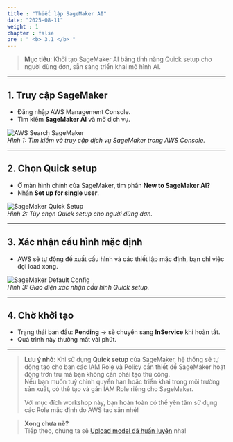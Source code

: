 ```yaml
---
title : "Thiết lập SageMaker AI"
date: "2025-08-11"
weight : 1
chapter : false
pre : " <b> 3.1 </b> "
---
```


> **Mục tiêu**: Khởi tạo SageMaker AI bằng tính năng Quick setup cho người dùng đơn, sẵn sàng triển khai mô hình AI.

---

## 1. Truy cập SageMaker

- Đăng nhập AWS Management Console.
- Tìm kiếm **SageMaker AI** và mở dịch vụ.

![AWS Search SageMaker](/images/3.quick-create-sagemaker-AI/3.1.set-up-sagemaker-AI/set-up-sagemaker-AI-1.png)  
*Hình 1: Tìm kiếm và truy cập dịch vụ SageMaker trong AWS Console.*

---

## 2. Chọn Quick setup

- Ở màn hình chính của SageMaker, tìm phần **New to SageMaker AI?**  
- Nhấn **Set up for single user**.

![SageMaker Quick Setup](/images/3.quick-create-sagemaker-AI/3.1.set-up-sagemaker-AI/set-up-sagemaker-AI-2.png)  
*Hình 2: Tùy chọn Quick setup cho người dùng đơn.*

---

## 3. Xác nhận cấu hình mặc định

- AWS sẽ tự động đề xuất cấu hình và các thiết lập mặc định, bạn chỉ việc đợi load xong.

![SageMaker Default Config](/images/3.quick-create-sagemaker-AI/3.1.set-up-sagemaker-AI/set-up-sagemaker-AI-3.png)  
*Hình 3: Giao diện xác nhận cấu hình Quick setup.*

---

## 4. Chờ khởi tạo

- Trạng thái ban đầu: **Pending** → sẽ chuyển sang **InService** khi hoàn tất.
- Quá trình này thường mất vài phút.

---

> **Lưu ý nhỏ**: Khi sử dụng **Quick setup** của SageMaker, hệ thống sẽ tự động tạo cho bạn các IAM Role và Policy cần thiết để SageMaker hoạt động trơn tru mà bạn không cần phải tạo thủ công.  
> Nếu bạn muốn tuỳ chỉnh quyền hạn hoặc triển khai trong môi trường sản xuất, có thể tạo và gán IAM Role riêng cho SageMaker.  
>  
> Với mục đích workshop này, bạn hoàn toàn có thể yên tâm sử dụng các Role mặc định do AWS tạo sẵn nhé!

> **Xong chưa nè?**  
> Tiếp theo, chúng ta sẽ [Upload model đã huấn luyện](/3-quick-create-sagemaker-AI/3.2-upload-trained-model/) nha!
